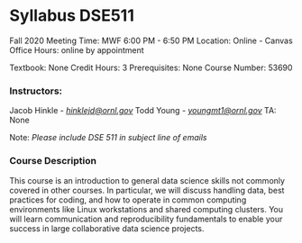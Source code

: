 # Syllabus DSE511

Fall 2020 
Meeting Time: MWF 6:00 PM - 6:50 PM 
Location: Online - Canvas 
Office Hours: online by appointment 

Textbook: None
Credit Hours: 3 
Prerequisites: None 
Course Number: 53690 

### Instructors:  

Jacob Hinkle - *hinklejd@ornl.gov*
Todd Young - *youngmt1@ornl.gov*
TA: None 

Note: *Please include DSE 511 in subject line of emails*

### Course Description 

This course is an introduction to general data science skills 
not commonly covered in other courses. In particular, we will 
discuss handling data, best practices for coding, and how to 
operate in common computing environments like Linux workstations 
and shared computing clusters. You will learn communication and 
reproducibility fundamentals to enable your success in large 
collaborative data science projects.
